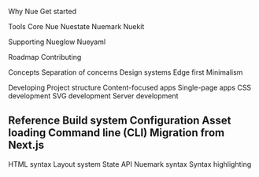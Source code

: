 
Why Nue
Get started

Tools
  Core
    Nue
    Nuestate
    Nuemark
    Nuekit

  Supporting
    Nueglow
    Nueyaml

  Roadmap
  Contributing

Concepts
  Separation of concerns
  Design systems
  Edge first
  Minimalism

Developing
  Project structure
  Content-focused apps
  Single-page apps
  CSS development
  SVG development
  Server development

Reference
  Build system
  Configuration
  Asset loading
  Command line (CLI)
  Migration from Next.js
  ---
  HTML syntax
  Layout system
  State API
  Nuemark syntax
  Syntax highlighting